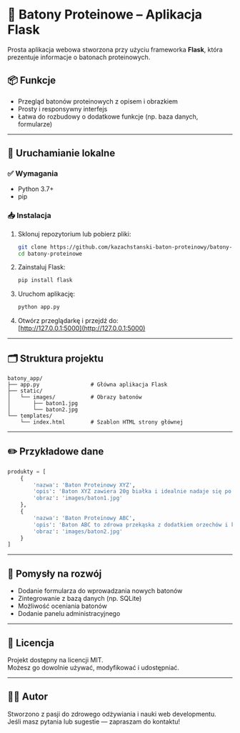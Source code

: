 # 🥜 Batony Proteinowe – Aplikacja Flask

Prosta aplikacja webowa stworzona przy użyciu frameworka **Flask**, która prezentuje informacje o batonach proteinowych.

## 📦 Funkcje

- Przegląd batonów proteinowych z opisem i obrazkiem  
- Prosty i responsywny interfejs  
- Łatwa do rozbudowy o dodatkowe funkcje (np. baza danych, formularze)

---

## 🚀 Uruchamianie lokalne

### ✅ Wymagania

- Python 3.7+
- pip

### 📥 Instalacja

1. Sklonuj repozytorium lub pobierz pliki:

    ```bash
    git clone https://github.com/kazachstanski-baton-proteinowy/batony-proteinowe.git
    cd batony-proteinowe
    ```

2. Zainstaluj Flask:

    ```bash
    pip install flask
    ```

3. Uruchom aplikację:

    ```bash
    python app.py
    ```

4. Otwórz przeglądarkę i przejdź do:  
   [http://127.0.0.1:5000](http://127.0.0.1:5000)

---

## 🗂 Struktura projektu

```
batony_app/
├── app.py                # Główna aplikacja Flask
├── static/
│   └── images/           # Obrazy batonów
│       ├── baton1.jpg
│       └── baton2.jpg
└── templates/
    └── index.html        # Szablon HTML strony głównej
```

---

## ✏️ Przykładowe dane

```python
produkty = [
    {
        'nazwa': 'Baton Proteinowy XYZ',
        'opis': 'Baton XYZ zawiera 20g białka i idealnie nadaje się po treningu.',
        'obraz': 'images/baton1.jpg'
    },
    {
        'nazwa': 'Baton Proteinowy ABC',
        'opis': 'Baton ABC to zdrowa przekąska z dodatkiem orzechów i kakao.',
        'obraz': 'images/baton2.jpg'
    }
]
```

---

## 🔧 Pomysły na rozwój

- Dodanie formularza do wprowadzania nowych batonów  
- Zintegrowanie z bazą danych (np. SQLite)  
- Możliwość oceniania batonów  
- Dodanie panelu administracyjnego  

---

## 📄 Licencja

Projekt dostępny na licencji MIT.  
Możesz go dowolnie używać, modyfikować i udostępniać.

---

## 👨‍💻 Autor

Stworzono z pasji do zdrowego odżywiania i nauki web developmentu.  
Jeśli masz pytania lub sugestie — zapraszam do kontaktu!
